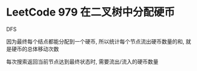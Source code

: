 # LeetCode 979 在二叉树中分配硬币

DFS

因为最终每个结点都能分配到一个硬币, 所以统计每个节点流出硬币数量的和, 就是硬币的总体移动次数

每次搜索返回当前节点达到最终状态时, 需要流出/流入的硬币数量